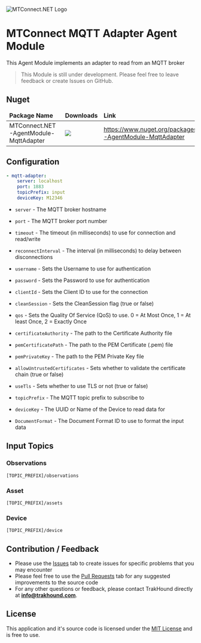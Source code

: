 ![MTConnect.NET Logo](https://raw.githubusercontent.com/TrakHound/MTConnect.NET/master/img/mtconnect-net-03-md.png) 

# MTConnect MQTT Adapter Agent Module
This Agent Module implements an adapter to read from an MQTT broker

>This Module is still under development. Please feel free to leave feedback or create Issues on GitHub.

## Nuget
<table>
    <thead>
        <tr>
            <td style="font-weight: bold;">Package Name</td>
            <td style="font-weight: bold;">Downloads</td>
            <td style="font-weight: bold;">Link</td>
        </tr>
    </thead>
    <tbody>
        <tr>
            <td>MTConnect.NET-AgentModule-MqttAdapter</td>
            <td><img src="https://img.shields.io/nuget/dt/MTConnect.NET-AgentModule-MqttAdapter?style=for-the-badge&logo=nuget&label=%20&color=%23333"/></td>
            <td><a href="https://www.nuget.org/packages/MTConnect.NET-AgentModule-MqttAdapter">https://www.nuget.org/packages/MTConnect.NET-AgentModule-MqttAdapter</a></td>
        </tr>
    </tbody>
</table>

## Configuration
```yaml
- mqtt-adapter:
    server: localhost
    port: 1883
    topicPrefix: input
    deviceKey: M12346
```

* `server` - The MQTT broker hostname

* `port` - The MQTT broker port number

* `timeout` - The timeout (in milliseconds) to use for connection and read/write

* `reconnectInterval` - The interval (in milliseconds) to delay between disconnections

* `username` - Sets the Username to use for authentication
 
* `password` - Sets the Password to use for authentication
 
* `clientId` - Sets the Client ID to use for the connection

* `cleanSession` - Sets the CleanSession flag (true or false)

* `qos` - Sets the Quality Of Service (QoS) to use. 0 = At Most Once, 1 = At least Once, 2 = Exactly Once

* `certificateAuthority` - The path to the Certificate Authority file

* `pemCertificatePath` - The path to the PEM Certificate (.pem) file

* `pemPrivateKey` - The path to the PEM Private Key file

* `allowUntrustedCertificates` - Sets whether to validate the certificate chain (true or false)

* `useTls` - Sets whether to use TLS or not (true or false)

* `topicPrefix` - The MQTT topic prefix to subscribe to

* `deviceKey` - The UUID or Name of the Device to read data for

* `DocumentFormat` - The Document Format ID to use to format the input data

## Input Topics

### Observations
```
[TOPIC_PREFIX]/observations
```

### Asset
```
[TOPIC_PREFIX]/assets
```

### Device
```
[TOPIC_PREFIX]/device
```

## Contribution / Feedback
- Please use the [Issues](https://github.com/TrakHound/MTConnect.NET/issues) tab to create issues for specific problems that you may encounter 
- Please feel free to use the [Pull Requests](https://github.com/TrakHound/MTConnect.NET/pulls) tab for any suggested improvements to the source code
- For any other questions or feedback, please contact TrakHound directly at **info@trakhound.com**.

## License
This application and it's source code is licensed under the [MIT License](https://choosealicense.com/licenses/mit/) and is free to use.
